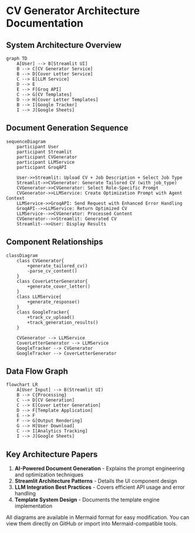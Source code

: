 # CV Generator Architecture Documentation

## System Architecture Overview
```mermaid
graph TD
    A[User] --> B[Streamlit UI]
    B --> C[CV Generator Service]
    B --> D[Cover Letter Service]
    C --> E[LLM Service]
    D --> E
    E --> F[Groq API]
    C --> G[CV Templates]
    D --> H[Cover Letter Templates]
    B --> I[Google Tracker]
    I --> J[Google Sheets]
```

## Document Generation Sequence
```mermaid
sequenceDiagram
    participant User
    participant Streamlit
    participant CVGenerator
    participant LLMService
    participant GroqAPI

    User->>Streamlit: Upload CV + Job Description + Select Job Type
    Streamlit->>CVGenerator: Generate Tailored CV (with job_type)
    CVGenerator->>CVGenerator: Select Role-Specific Prompt
    CVGenerator->>LLMService: Create Optimization Prompt with Agent Context
    LLMService->>GroqAPI: Send Request with Enhanced Error Handling
    GroqAPI-->>LLMService: Return Optimized CV
    LLMService-->>CVGenerator: Processed Content
    CVGenerator-->>Streamlit: Generated CV
    Streamlit-->>User: Display Results
```

## Component Relationships
```mermaid
classDiagram
    class CVGenerator{
        +generate_tailored_cv()
        -parse_cv_content()
    }
    class CoverLetterGenerator{
        +generate_cover_letter()
    }
    class LLMService{
        +generate_response()
    }
    class GoogleTracker{
        +track_cv_upload()
        +track_generation_results()
    }
    
    CVGenerator --> LLMService
    CoverLetterGenerator --> LLMService
    GoogleTracker --> CVGenerator
    GoogleTracker --> CoverLetterGenerator
```

## Data Flow Graph
```mermaid
flowchart LR
    A[User Input] --> B(Streamlit UI)
    B --> C{Processing}
    C --> D[CV Generation]
    C --> E[Cover Letter Generation]
    D --> F[Template Application]
    E --> F
    F --> G[Output Rendering]
    G --> H[User Download]
    C --> I[Analytics Tracking]
    I --> J[Google Sheets]
```

## Key Architecture Papers
1. **AI-Powered Document Generation** - Explains the prompt engineering and optimization techniques
2. **Streamlit Architecture Patterns** - Details the UI component design
3. **LLM Integration Best Practices** - Covers efficient API usage and error handling
4. **Template System Design** - Documents the template engine implementation

All diagrams are available in Mermaid format for easy modification. You can view them directly on GitHub or import into Mermaid-compatible tools.